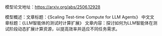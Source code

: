模型论文地址：https://arxiv.org/abs/2506.12928

模型概述：文章标题：《Scaling Test-time Compute for LLM Agents》
中文文章标题：《LLM智能体的测试时计算扩展》
文章内容：探讨如何为LLM智能体在测试阶段动态扩展计算资源，以提高效率并适应不同任务需求。
